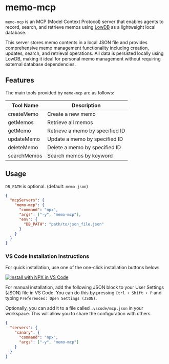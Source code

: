 # memo-mcp

`memo-mcp` is an MCP (Model Context Protocol) server that enables agents to record, search, and retrieve memos using [LowDB](https://github.com/typicode/lowdb) as a lightweight local database.

This server stores memo contents in a local JSON file and provides comprehensive memo management functionality including creation, updates, search, and retrieval operations. All data is persisted locally using LowDB, making it ideal for personal memo management without requiring external database dependencies.

## Features

The main tools provided by `memo-mcp` are as follows:

| Tool Name   | Description                     |
| ----------- | ------------------------------- |
| createMemo  | Create a new memo               |
| getMemos    | Retrieve all memos              |
| getMemo     | Retrieve a memo by specified ID |
| updateMemo  | Update a memo by specified ID   |
| deleteMemo  | Delete a memo by specified ID   |
| searchMemos | Search memos by keyword         |

## Usage

`DB_PATH` is optional. (default: `memo.json`)

```json
{
  "mcpServers": {
    "memo-mcp": {
      "command": "npx",
      "args": ["-y", "memo-mcp"],
      "env": {
        "DB_PATH": "path/to/json_file.json"
      }
    }
  }
}
```

### VS Code Installation Instructions

For quick installation, use one of the one-click installation buttons below:

[![Install with NPX in VS Code](https://img.shields.io/badge/VS_Code-NPM-0098FF?style=flat-square&logo=visualstudiocode&logoColor=white)](https://insiders.vscode.dev/redirect/mcp/install?name=memo-mcp&config=%7B%22command%22%3A%22npx%22%2C%22args%22%3A%5B%22-y%22%2C%22memo-mcp%22%5D%7D)

For manual installation, add the following JSON block to your User Settings (JSON) file in VS Code. You can do this by pressing `Ctrl + Shift + P` and typing `Preferences: Open Settings (JSON)`.

Optionally, you can add it to a file called `.vscode/mcp.json` in your workspace. This will allow you to share the configuration with others.

```json
{
  "servers": {
    "canary": {
      "command": "npx",
      "args": ["-y", "memo-mcp"]
    }
  }
}
```
